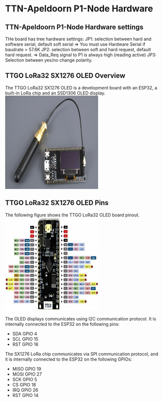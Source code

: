 # TTN-Apeldoorn P1-Node Hardware

## TTN-Apeldoorn P1-Node Hardware settings
THe board has tree hardware settings:
JP1: selection between hard and software serial, default soft serial
=> You must use Hardware Serial if baudrate > 57.6K
JP2: selection between soft and hard request, default hard request.
=> Data_Req signal to P1 is always high (reading active)
JP3: Selection between yes/no change polarity.

## TTGO LoRa32 SX1276 OLED Overview
The TTGO LoRa32 SX1276 OLED is a development board with an ESP32, a built-in LoRa chip and an SSD1306 OLED display.
<img src="TTGO-LoRa-ESP32-Dev-Board.jpg" alt="TTGO" style="width:300px;height:300px;">

## TTGO LoRa32 SX1276 OLED Pins
The following figure shows the TTGO LoRa32 OLED board pinout.
<img src="TTGO-LoRa-Board-Pinout.jpg" alt="TTGO Pins" style="width:300px;height:300px;">

The OLED displays communicates using I2C communication protocol. It is internally connected to the ESP32 on the following pins:
* SDA	GPIO 4
* SCL	GPIO 15
* RST	GPIO 16

The SX1276 LoRa chip communicates via SPI communication protocol, and it is internally connected to the ESP32 on the following GPIOs:
* MISO	GPIO 19
* MOSI	GPIO 27
* SCK	GPIO 5
* CS	GPIO 18
* IRQ	GPIO 26
* RST	GPIO 14